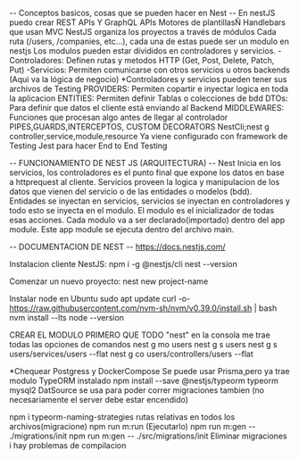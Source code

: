 -- Conceptos basicos, cosas que se pueden hacer en Nest --
En nestJS puedo crear REST APIs Y GraphQL APIs
Motores de plantillasÑ Handlebars que usan MVC
NestJS organiza los proyectos a través de módulos
Cada ruta (/users, /companies, etc...), cada una de estas puede ser un modulo en nestjs
Los modulos pueden estar divididos en controladores y servicios.
-Controladores: Definen rutas y metodos HTTP (Get, Post, Delete, Patch, Put)
-Servicios: Permiten comunicarse con otros servicios u otros backends (Aqui va la lógica de negocio)
\*Controladores y servicios pueden tener sus archivos de Testing
PROVIDERS: Permiten copartir e inyectar logica en toda la aplicacion
ENTITIES: Permiten definir Tablas o colecciones de bdd
DTOs: Para definir que datos el cliente está enviando al Backend
MIDDLEWARES: Funciones que procesan algo antes de llegar al controlador
PIPES,GUARDS,INTERCEPTOS, CUSTOM DECORATORS
NestCli;nest g controller,service,module,resource
Ya viene configurado con framework de Testing Jest para hacer End to End Testing

-- FUNCIONAMIENTO DE NEST JS (ARQUITECTURA) --
Nest Inicia en los servicios, los controladores es el punto final que expone los datos en base a httprequest al cliente.
Servicios proveen la logica y manipulacion de los datos que vienen del servicio o de las entidades o modelos (bdd).
Entidades se inyectan en servicios, servicios se inyectan en controladores y todo esto se inyecta en el modulo.
El modulo es el inicializador de todas esas acciones.
Cada modulo va a ser declarado(importado) dentro del app module.
Este app module se ejecuta dentro del archivo main.

-- DOCUMENTACION DE NEST --
https://docs.nestjs.com/

Instalacion cliente NestJS:
npm i -g @nestjs/cli
nest --version

Comenzar un nuevo proyecto:
nest new project-name

Instalar node en Ubuntu
sudo apt update
curl -o- https://raw.githubusercontent.com/nvm-sh/nvm/v0.39.0/install.sh | bash
nvm install --lts
node --version

CREAR EL MODULO PRIMERO QUE TODO
"nest" en la consola me trae todas las opciones de comandos
nest g mo users
nest g s users
nest g s users/services/users --flat
nest g co users/controllers/users --flat

\*Chequear Postgress y DockerCompose
Se puede usar Prisma,pero ya trae modulo TypeORM instalado
npm install --save @nestjs/typeorm typeorm mysql2
DatSource se usa para poder correr migraciones tambien (no necesariamente el server debe estar encendido)

npm i typeorm-naming-strategies
rutas relativas en todos los archivos(migracione)
npm run m:run (Ejecutarlo)
npm run m:gen -- ./migrations/init
npm run m:gen -- ./src/migrations/init
Eliminar migraciones i hay problemas de compilacion
